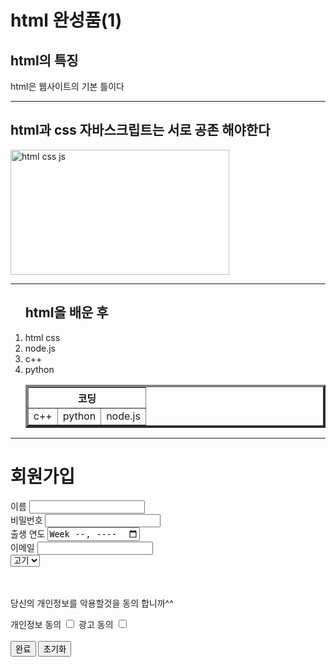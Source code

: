 <!DOCTYPE html>
<html lang="ko">

<head>
  <meta charset="UTF-8">
  <meta name="viewport" content="width=device-width, initial-scale=1.0">
  <title>html</title>
</head>

<body>
  <h1>html 완성품(1)</h1>
  <h2>html의 특징</h2>
  <p>html은 웹사이트의 기본 틀이다
  </p>
    <hr>
  <h2>html과 css 자바스크립트는 서로 공존 해야한다</h2>
  <img src="https://media.vlpt.us/images/offdutybyblo/post/65c734fd-077c-4a68-8b3b-557c52428511/htmljscss.jpeg" alt="html css js" width="350" height="200">
  <hr>
  <ol>
    <h2>html을 배운 후</h2>
    <li>html css</li>
    <li>node.js</li>
    <li>c++</li>
    <li>python</li>
    <table border="4">
      <tr>
        <th colspan="3">코딩</th> 
      </tr>
      <tr>
        <td>c++</td>
        <td>python</td>
        <td>node.js</td>
      </tr>
    </table>
  </ol>
  <hr>
  <h1>회원가입</h1>
  <form action=""></form>
    <label for="name">이름</label>
    <input type="text" name="name" id="name"> <br>
    <label for="pass">비밀번호</label>
    <input type="password" name="pass" id="pass"> <br>
    <label for="week">출생 연도</label>
    <input type="week" name="week" id="week"><br>
    <label for="email">이메일</label>
    <input type="email" name="email" id="emlail"> <br>
    <select name="select" id="select">
      <option value="select">고기</option>
      <option value="select(2)">생선</option>
    </select>
      <br> 
      <br>
      <br>
    <p>당신의 개인정보를 악용할것을 동의 합니까^^</p>
    <label for="check">개인정보 동의</label>
    <input type="checkbox" name="check" id="checkbox">
    <label for="and">광고 동의</label>
    <input type="checkbox" name="and" id="and"> <br> <br>
    <input type="submit" value="완료">
    <input type="reset" value="초기화">
</body>

</html>

